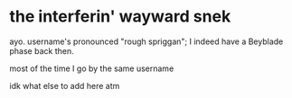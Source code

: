 # the interferin' wayward snek
ayo. username's pronounced "rough spriggan"; I indeed have a Beyblade phase back then.

most of the time I go by the same username

idk what else to add here atm
